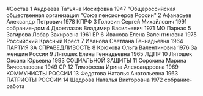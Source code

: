 #Состав
1 Андреева Татьяна Иосифовна 1947 \"Общероссийская общественная организация \"Союз пенсионеров России\"
2 Афанасьев Александр Петрович 1978 КПРФ
3 Головин Сергей Михайлович 1991 собрание-дом
4 Двоеглазов Владимир Васильевич 1971 МО Парнас
5 Загирова Лобар Закировна 1961 ЕР
6 Иванова Елена Валентиновна 1975 Российский Красный Крест
7 Иванова Светлана Геннадьевна 1964 ПАРТИЯ ЗА СПРАВЕДЛИВОСТЬ
8 Крюкова Ольга Валентиновна 1976 За женщин России
9 Лятошек Елена Геннадьевна 1965 ЛДПР
10 Лятошек Оксана Юрьевна 1993 СОЦИАЛЬНОЙ ЗАЩИТЫ
11 Сорокина Марина Вячеславовна 1949 СР
12 Тимофеева Ирина Александровна 1969 КОММУНИСТЫ РОССИИ
13 Федотова Наталья Анатольевна 1963 ПАТРИОТЫ РОССИИ
14 Щедрова Наталья Викторовна 1972 собрание-работа
